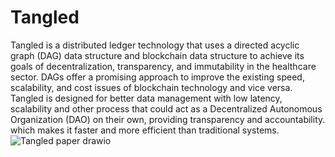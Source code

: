 # Tangled
Tangled is a distributed ledger technology that uses a directed acyclic graph (DAG) data structure and blockchain data structure to achieve its goals of decentralization, transparency, and
immutability in the healthcare sector. DAGs offer a promising approach to improve the existing speed, scalability, and cost issues of blockchain technology and vice versa. Tangled is designed
for better data management with low latency, scalability and other process that could act as a Decentralized Autonomous Organization (DAO) on their own, providing transparency and accountability.
which makes it faster and more efficient than traditional systems.
![Tangled paper drawio](https://github.com/krishnan74/tangled-webapp/assets/94667145/da5247f9-d9c3-43a2-9ad2-834c60e77370)
